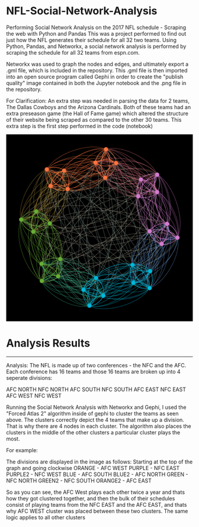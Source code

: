 # NFL-Social-Network-Analysis
Performing Social Network Analysis on the 2017 NFL schedule - Scraping the web with Python and Pandas
This was a project performed to find out just how the NFL generates their schedule for all 32 two teams. Using Python, Pandas, and Networkx, a social network analysis is performed by scraping the schedule for all 32 teams from espn.com. 

Networkx was used to graph the nodes and edges, and ultimately export a .gml file, which is included in the repository. This .gml file is then imported into an open source program called Gephi in order to create the "publish quality" image contained in both the Jupyter notebook and the .png file in the repository. 

For Clarification:
An extra step was needed in parsing the data for 2 teams, The Dallas Cowboys and the Arizona Cardinals. Both of these teams had an extra preseason game (the Hall of Fame game) which altered the structure of their website being scraped as compared to the other 30 teams. This extra step is the first step performed in the code (notebook)



![NFL SOCIAL NETOWRK OUTPUT](https://github.com/Mooseburger1/NFL-Social-Network-Analysis/blob/master/NFL%20Schedule.png)

# Analysis Results
-----------------------------
Analysis: The NFL is made up of two conferences - the NFC and the AFC. Each conference has 16 teams and those 16 teams are broken up into 4 seperate divisions:

AFC NORTH NFC NORTH AFC SOUTH NFC SOUTH AFC EAST NFC EAST AFC WEST NFC WEST

Running the Social Network Analysis with Networkx and Gephi, I used the "Forced Atlas 2" algorithm inside of gephi to cluster the teams as seen above. The clusters correctly depict the 4 teams that make up a division. That is why there are 4 nodes in each cluster. The algorithm also places the clusters in the middle of the other clusters a particular cluster plays the most.

For example:

The divisions are displayed in the image as follows: Starting at the top of the graph and going clockwise ORANGE - AFC WEST PURPLE - NFC EAST PURPLE2 - NFC WEST BLUE - AFC SOUTH BLUE2 - AFC NORTH GREEN - NFC NORTH GREEN2 - NFC SOUTH ORANGE2 - AFC EAST

So as you can see, the AFC West plays each other twice a year and thats how they got clustered together, and then the bulk of their schedules consist of playing teams from the NFC EAST and the AFC EAST, and thats why AFC WEST cluster was placed between these two clusters. The same logic applies to all other clusters
